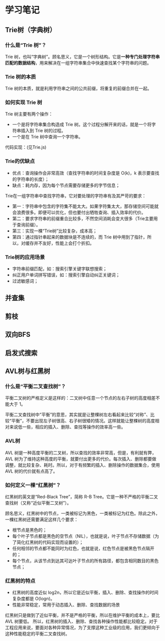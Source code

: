 # 学习笔记

## Trie树（字典树）

### 什么是“Trie 树”？

Trie 树，也叫“字典树”。顾名思义，它是一个树形结构。它是**一种专门处理字符串匹配的数据结构**，用来解决在一组字符串集合中快速查找某个字符串的问题。

### Trie 树的本质

Trie 树的本质，就是利用字符串之间的公共前缀，将重复的前缀合并在一起。

### 如何实现 Trie 树
Trie 树主要有两个操作：

* 一个是将字符串集合构造成 Trie 树。这个过程分解开来的话，就是一个将字符串插入到 Trie 树的过程。
* 一个是在 Trie 树中查询一个字符串。

代码实现：(见Trie.js)

### Trie的优缺点

* 优点：查询操作会非常高效（查找字符串的时间复杂度是 O(k)，k 表示要查找的字符串的长度）；
* 缺点：耗内存，因为每个节点需要存储更多的字节信息；

Trie在一组字符串中查找字符串，它对要处理的字符串有及其严苛的要求：

* 第一：字符串中包含的字符集不能太大。如果字符集太大，那存储空间可能就会浪费很多。即便可以优化，但也要付出牺牲查询、插入效率的代价。
* 第二：要求字符串的前缀重合比较多，不然空间消耗会变大很多（Trie主要用于查询前缀）。
* 第三：实现一棵“Trie树”比较复杂，成本高；
* 第四：通过指针串起来的数据块是不连续的，而 Trie 树中用到了指针，所以，对缓存并不友好，性能上会打个折扣。

### Trie树的应用场景
* 字符串前缀匹配，如：搜索引擎关键字联想搜索；
* 纠正用户单词拼写错误，如：搜索引擎自动纠正关键词；
* 过滤敏感词；

## 并查集


## 剪枝

## 双向BFS

## 启发式搜索

## AVL树与红黑树

### 什么是“平衡二叉查找树”？
平衡二叉树的严格定义是这样的：二叉树中任意一个节点的左右子树的高度相差不能大于 1。

平衡二叉查找树中“平衡”的意思，其实就是让整棵树左右看起来比较“对称”、比较“平衡”，不要出现左子树很高、右子树很矮的情况。这样就能让整棵树的高度相对来说低一些，相应的插入、删除、查找等操作的效率高一些。

### AVL树
AVL 树是一种高度平衡的二叉树，所以查找的效率非常高，但是，有利就有弊，AVL 树为了维持这种高度的平衡，就要付出更多的代价。每次插入、删除都要做调整，就比较复杂、耗时。所以，对于有频繁的插入、删除操作的数据集合，使用 AVL 树的代价就有点高了。

### 如何定义一棵“红黑树”？
红黑树的英文是“Red-Black Tree”，简称 R-B Tree。它是一种不严格的平衡二叉查找树（又称“近似平衡二叉树”）。

顾名思义，红黑树中的节点，一类被标记为黑色，一类被标记为红色。除此之外，一棵红黑树还需要满足这样几个要求：

* 根节点是黑色的；
* 每个叶子节点都是黑色的空节点（NIL），也就是说，叶子节点不存储数据（为了简化红黑树的代码实现而设置的）；
* 任何相邻的节点都不能同时为红色，也就是说，红色节点是被黑色节点隔开的；
* 每个节点，从该节点到达其可达叶子节点的所有路径，都包含相同数目的黑色节点；

### 红黑树的特点

* 红黑树的高度近似 log2n，所以它是近似平衡，插入、删除、查找操作的时间复杂度都是 O(logn)。
* 性能非常稳定，常用于动态插入、删除、查找数据的场景

红黑树只是做到了近似平衡，并不是严格的平衡，所以在维护平衡的成本上，要比 AVL 树要低。
所以，红黑树的插入、删除、查找各种操作性能都比较稳定。对于工程应用来说，要面对各种异常情况，为了支撑这种工业级的应用，我们更倾向于这种性能稳定的平衡二叉查找树。